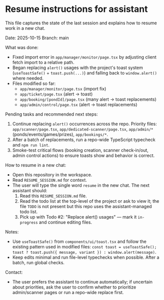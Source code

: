 # Resume instructions for assistant

This file captures the state of the last session and explains how to resume work in a new chat.

Date: 2025-10-15
Branch: main

What was done:
- Fixed import error in `app/manager/monitor/page.tsx` by adjusting client fetch import to a relative path.
- Began replacing `alert()` usages with the project's toast system (`useToastSafe()` + `toast.push(...)`) and falling back to `window.alert()` where needed.
- Files modified so far:
  - `app/manager/monitor/page.tsx` (import fix)
  - `app/ticket/page.tsx` (alert -> toast)
  - `app/booking/[pondId]/page.tsx` (many alert -> toast replacements)
  - `app/admin/control/page.tsx` (alert -> toast replacements)

Pending tasks and recommended next steps:
1. Continue replacing `alert()` occurrences across the repo. Priority files: `app/scanner/page.tsx`, `app/dedicated-scanner/page.tsx`, `app/admin/*` (ponds/events/games/prizes), `app/bookings/*`.
2. After a batch of replacements, run a repo-wide TypeScript typecheck and `npm run lint`.
3. Smoke-test critical flows (booking creation, scanner check-in/out, admin control actions) to ensure toasts show and behavior is correct.

How to resume in a new chat:
- Open this repository in the workspace.
- Read `RESUME_SESSION.md` for context.
- The user will type the single word `resume` in the new chat. The next assistant should:
  1. Read this `RESUME_SESSION.md` file.
  2. Read the todo list at the top-level of the project or ask to view it; the file `TODO` is not present but this repo uses the assistant-managed todo list.
  3. Pick up with Todo #2: "Replace alert() usages" — mark it `in-progress` and continue editing files.

Notes:
- Use `useToastSafe()` from `components/ui/toast.tsx` and follow the existing pattern used in modified files: `const toast = useToastSafe(); toast ? toast.push({ message, variant }) : window.alert(message)`.
- Keep edits minimal and run file-level typechecks when possible. After a batch, run global checks.

Contact:
- The user prefers the assistant to continue automatically; if uncertain about priorities, ask the user to confirm whether to prioritize admin/scanner pages or run a repo-wide replace first.
